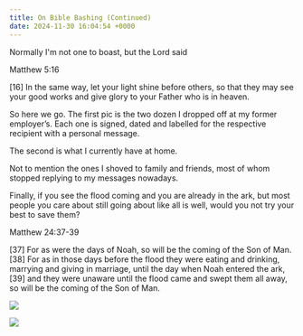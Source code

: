 ```yaml
---
title: On Bible Bashing (Continued)
date: 2024-11-30 16:04:54 +0000
---
```


Normally I'm not one to boast, but the Lord said

Matthew 5:16

[16] In the same way, let your light shine before others, so that they may see your good works and give glory to your Father who is in heaven.

So here we go. The first pic is the two dozen I dropped off at my former employer’s. Each one is signed, dated and labelled for the respective recipient with a personal message.

The second is what I currently have at home.

Not to mention the ones I shoved to family and friends, most of whom stopped replying to my messages nowadays.

Finally, if you see the flood coming and you are already in the ark, but most people you care about still going about like all is well, would you not try your best to save them?

Matthew 24:37-39

[37] For as were the days of Noah, so will be the coming of the Son of Man. [38] For as in those days before the flood they were eating and drinking, marrying and giving in marriage, until the day when Noah entered the ark, [39] and they were unaware until the flood came and swept them all away, so will be the coming of the Son of Man.

![](/659d8e2d05a5f2dd3ff9e1b03aca72ba.jpeg)

![](/700a47b8c7b6fd24096fe868ac0cc508.jpeg)